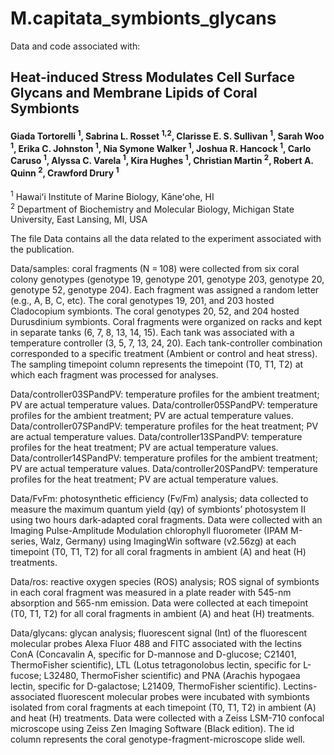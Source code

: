 # M.capitata_symbionts_glycans

Data and code associated with:

## Heat-induced Stress Modulates Cell Surface Glycans and Membrane Lipids of Coral Symbionts 

#### Giada Tortorelli <sup>1</sup>, Sabrina L. Rosset <sup>1,2</sup>, Clarisse E. S. Sullivan <sup>1</sup>, Sarah Woo <sup>1</sup>, Erika C. Johnston <sup>1</sup>, Nia Symone Walker <sup>1</sup>, Joshua R. Hancock <sup>1</sup>, Carlo Caruso <sup>1</sup>, Alyssa C. Varela <sup>1</sup>, Kira Hughes <sup>1</sup>, Christian Martin <sup>2</sup>, Robert A. Quinn <sup>2</sup>, Crawford Drury <sup>1</sup>

<sup>1</sup> Hawaiʻi Institute of Marine Biology, Kāneʻohe, HI  
<sup>2</sup> Department of Biochemistry and Molecular Biology, Michigan State University, East Lansing, MI, USA

The file Data contains all the data related to the experiment associated with the publication.

Data/samples: coral fragments (N = 108) were collected from six coral colony genotypes (genotype 19, genotype 201, genotype 203, genotype 20, genotype 52, genotype 204). Each fragment was assigned a random letter (e.g., A, B, C, etc). The coral genotypes 19, 201, and 203 hosted Cladocopium symbionts. The coral genotypes 20, 52, and 204 hosted Durusdinium symbionts. Coral fragments were organized on racks and kept in separate tanks (6, 7, 8, 13, 14, 15). Each tank was associated with a temperature controller (3, 5, 7, 13, 24, 20). Each tank-controller combination corresponded to a specific treatment (Ambient or control and heat stress). The sampling timepoint column represents the timepoint (T0, T1, T2) at which each fragment was processed for analyses. 

Data/controller03SPandPV: temperature profiles for the ambient treatment; PV are actual temperature values.
Data/controller05SPandPV: temperature profiles for the ambient treatment; PV are actual temperature values.
Data/controller07SPandPV: temperature profiles for the heat treatment; PV are actual temperature values. 
Data/controller13SPandPV: temperature profiles for the heat treatment; PV are actual temperature values. 
Data/controller14SPandPV: temperature profiles for the ambient treatment; PV are actual temperature values.
Data/controller20SPandPV: temperature profiles for the heat treatment; PV are actual temperature values. 

Data/FvFm: photosynthetic efficiency (Fv/Fm) analysis; data collected to measure the maximum quantum yield (qy) of symbionts’ photosystem II using two hours dark-adapted coral fragments. Data were collected with an Imaging Pulse-Amplitude Modulation chlorophyll fluorometer (IPAM M-series, Walz, Germany) using ImagingWin software (v2.56zg) at each timepoint (T0, T1, T2) for all coral fragments in ambient (A) and heat (H) treatments.

Data/ros: reactive oxygen species (ROS) analysis; ROS signal of symbionts in each coral fragment was measured in a plate reader with 545-nm absorption and 565-nm emission. Data were collected at each timepoint (T0, T1, T2) for all coral fragments in ambient (A) and heat (H) treatments.

Data/glycans: glycan analysis; fluorescent signal (Int) of the fluorescent molecular probes Alexa Fluor 488 and FITC associated with the lectins ConA (Concavalin A, specific for D-mannose and D-glucose; C21401, ThermoFisher scientific), LTL (Lotus tetragonolobus lectin, specific for L-fucose; L32480, ThermoFisher scientific) and PNA (Arachis hypogaea lectin, specific for D-galactose; L21409, ThermoFisher scientific). Lectins-associated fluorescent molecular probes were incubated with symbionts isolated from coral fragments at each timepoint (T0, T1, T2) in ambient (A) and heat (H) treatments. Data were collected with a Zeiss LSM-710 confocal microscope using Zeiss Zen Imaging Software (Black edition). The id column represents the coral genotype-fragment-microscope slide well.


